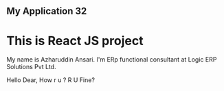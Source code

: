 ## My Application 32

# This is React JS project

My name is Azharuddin Ansari. I'm ERp functional consultant at Logic ERP Solutions Pvt Ltd.


Hello Dear,
How r u ?
 R U Fine?
 